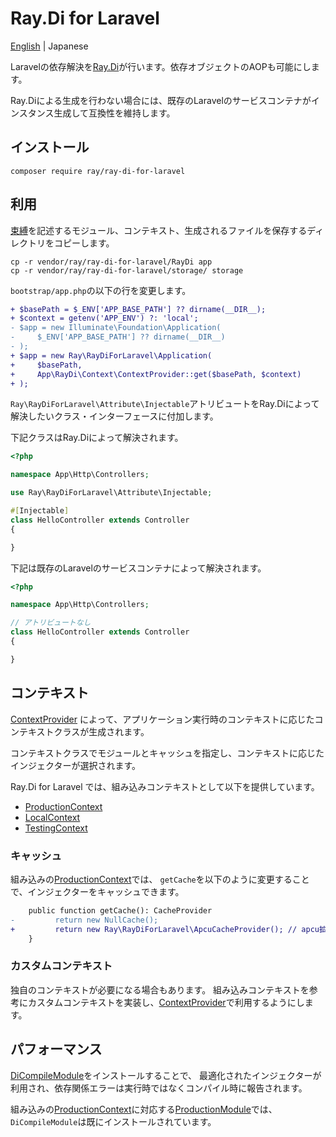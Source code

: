 # Ray.Di for Laravel

[English](README.md) | Japanese

Laravelの依存解決を[Ray.Di](https://ray-di.github.io/manuals/1.0/en/index.html)が行います。依存オブジェクトのAOPも可能にします。

Ray.Diによる生成を行わない場合には、既存のLaravelのサービスコンテナがインスタンス生成して互換性を維持します。

## インストール

```
composer require ray/ray-di-for-laravel
```

## 利用

[束縛](https://ray-di.github.io/manuals/1.0/ja/bindings.html)を記述するモジュール、コンテキスト、生成されるファイルを保存するディレクトリをコピーします。

```
cp -r vendor/ray/ray-di-for-laravel/RayDi app
cp -r vendor/ray/ray-di-for-laravel/storage/ storage
```

`bootstrap/app.php`の以下の行を変更します。

```diff
+ $basePath = $_ENV['APP_BASE_PATH'] ?? dirname(__DIR__);
+ $context = getenv('APP_ENV') ?: 'local';
- $app = new Illuminate\Foundation\Application(
-     $_ENV['APP_BASE_PATH'] ?? dirname(__DIR__)
- );
+ $app = new Ray\RayDiForLaravel\Application(
+     $basePath,
+     App\RayDi\Context\ContextProvider::get($basePath, $context)
+ );
```

`Ray\RayDiForLaravel\Attribute\Injectable`アトリビュートをRay.Diによって解決したいクラス・インターフェースに付加します。

下記クラスはRay.Diによって解決されます。
```php
<?php

namespace App\Http\Controllers;

use Ray\RayDiForLaravel\Attribute\Injectable;

#[Injectable]
class HelloController extends Controller
{

}
```

下記は既存のLaravelのサービスコンテナによって解決されます。
```php
<?php

namespace App\Http\Controllers;

// アトリビュートなし
class HelloController extends Controller
{

}
```

## コンテキスト

[ContextProvider](RayDi/Context/ContextProvider.php) によって、アプリケーション実行時のコンテキストに応じたコンテキストクラスが生成されます。

コンテキストクラスでモジュールとキャッシュを指定し、コンテキストに応じたインジェクターが選択されます。

Ray.Di for Laravel では、組み込みコンテキストとして以下を提供しています。

* [ProductionContext](RayDi/Context/ProductionContext.php)
* [LocalContext](RayDi/Context/LocalContext.php)
* [TestingContext](RayDi/Context/TestingContext.php)

### キャッシュ

組み込みの[ProductionContext](RayDi/Context/ProductionContext.php)では、
`getCache`を以下のように変更することで、インジェクターをキャッシュできます。

```diff
    public function getCache(): CacheProvider
-         return new NullCache();
+         return new Ray\RayDiForLaravel\ApcuCacheProvider(); // apcu拡張が必要
    }
```

### カスタムコンテキスト

独自のコンテキストが必要になる場合もあります。
組み込みコンテキストを参考にカスタムコンテキストを実装し、[ContextProvider](RayDi/Context/ContextProvider.php)で利用するようにします。

## パフォーマンス

[DiCompileModule](https://github.com/ray-di/Ray.Compiler/blob/1.x/src/DiCompileModule.php)をインストールすることで、
最適化されたインジェクターが利用され、依存関係エラーは実行時ではなくコンパイル時に報告されます。

組み込みの[ProductionContext](RayDi/Context/ProductionContext.php)に対応する[ProductionModule](RayDi/ProductionModule.php)では、`DiCompileModule`は既にインストールされています。

